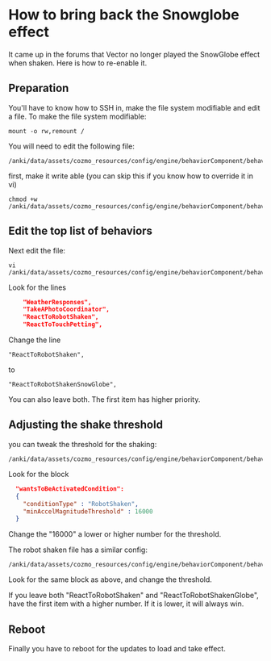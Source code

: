 # How to bring back the Snowglobe effect

It came up in the forums that Vector no longer played the SnowGlobe effect when
shaken.  Here is how to re-enable it.

## Preparation

You'll have to know how to SSH in, make the file system modifiable and edit a file.  To make the file system modifiable:

    mount -o rw,remount /

You will need to edit the following file:

    /anki/data/assets/cozmo_resources/config/engine/behaviorComponent/behaviors/victorBehaviorTree/globalInterruptions.json

first, make it write able (you can skip this if you know how to override it in vi)

    chmod +w /anki/data/assets/cozmo_resources/config/engine/behaviorComponent/behaviors/victorBehaviorTree/globalInterruptions.json

## Edit the top list of behaviors

Next edit the file:

    vi /anki/data/assets/cozmo_resources/config/engine/behaviorComponent/behaviors/victorBehaviorTree/globalInterruptions.json

Look for the lines

```json
    "WeatherResponses",
    "TakeAPhotoCoordinator",
    "ReactToRobotShaken",
    "ReactToTouchPetting",
```

Change the line

    "ReactToRobotShaken",
to 

    "ReactToRobotShakenSnowGlobe",

You can also leave both.  The first item has higher priority.

## Adjusting the shake threshold

you can tweak the threshold for the shaking:

    /anki/data/assets/cozmo_resources/config/engine/behaviorComponent/behaviors/victorBehaviorTree/reactions/reactToRobotShakenSnowGlobe.json

Look for the block

```json
  "wantsToBeActivatedCondition":
  {
    "conditionType" : "RobotShaken",
    "minAccelMagnitudeThreshold" : 16000
  }
```
  
Change the "16000" a lower or higher number for the threshold.

The robot shaken file has a similar config:

    /anki/data/assets/cozmo_resources/config/engine/behaviorComponent/behaviors/victorBehaviorTree/reactions/reactToRobotShaken.json

Look for the same block as above, and change the threshold.

If you leave both "ReactToRobotShaken" and "ReactToRobotShakenGlobe", have the
first item with a higher number.
If it is lower, it will always win.

## Reboot 

Finally you have to reboot for the updates to load and take effect.
